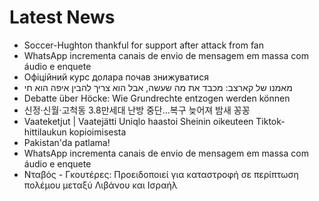# Latest News
-  Soccer-Hughton thankful for support after attack from fan
-  WhatsApp incrementa canais de envio de mensagem em massa com áudio e enquete
-  Офіційний курс долара почав знижуватися
-  מאמנו של קארצב: מכבד את מה שעשה, אבל הוא צריך להבין איפה הוא חי
-  Debatte über Höcke: Wie Grundrechte entzogen werden können
-  신정·신월·고척동 3.8만세대 난방 중단…복구 늦어져 밤새 꽁꽁
-  Vaateketjut | Vaatejätti Uniqlo haastoi Sheinin oikeuteen Tiktok-hittilaukun kopioimisesta
-  Pakistan'da patlama!
-  WhatsApp incrementa canais de envio de mensagem em massa com áudio e enquete
-  Νταβός - Γκουτέρες: Προειδοποιεί για καταστροφή σε περίπτωση πολέμου μεταξύ Λιβάνου και Ισραήλ
